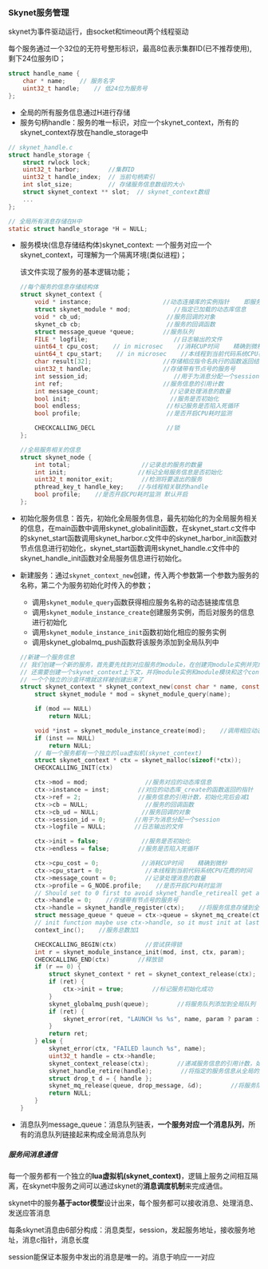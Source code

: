 ### Skynet服务管理

skynet为事件驱动运行，由socket和timeout两个线程驱动



每个服务通过一个32位的无符号整形标识，最高8位表示集群ID(已不推荐使用), 剩下24位服务ID；

```c
struct handle_name {
  	char * name;	// 服务名字
    uint32_t handle;	// 低24位为服务号
};
```

- 全局的所有服务信息通过H进行存储
- 服务句柄handle：服务的唯一标识，对应一个skynet_context，所有的skynet_context存放在handle_storage中

```c
// skynet_handle.c
struct handle_storage {
	struct rwlock lock;
    uint32_t harbor;		//集群ID
    uint32_t handle_index;	// 当前句柄索引
    int slot_size;			// 存储服务信息数组的大小
    struct skynet_context ** slot;	// skynet_context数组
    ...
};

// 全局所有消息存储在H中
static struct handle_storage *H = NULL;
```

- 服务模块(信息存储结构体)skynet_context: 一个服务对应一个skynet_context，可理解为一个隔离环境(类似进程)；

  该文件实现了服务的基本逻辑功能；

  ```c
  //每个服务的信息存储结构体
  struct skynet_context {
      void * instance;                    //动态连接库的实例指针    即服务的实例指针
      struct skynet_module * mod;            //指定已加载的动态库信息
      void * cb_ud;                        //服务回调的对象
      skynet_cb cb;                        //服务的回调函数
      struct message_queue *queue;        //服务队列
      FILE * logfile;                        //日志输出的文件
      uint64_t cpu_cost;    // in microsec    //消耗CUP时间    精确到微秒
      uint64_t cpu_start;    // in microsec    //本线程到当前代码系统CPU花费的时间
      char result[32];                    //存储相应指令名执行的函数返回结果
      uint32_t handle;                    //存储带有节点号的服务号
      int session_id;                        //用于为消息分配一个session
      int ref;                            //服务信息的引用计数
      int message_count;                    //记录处理消息的数量
      bool init;                            //服务是否初始化
      bool endless;                        //标记服务是否陷入死循环
      bool profile;                        //是否开启CPU耗时监测
  
      CHECKCALLING_DECL                    //锁
  };
  
  //全局服务相关的信息
  struct skynet_node {
      int total;                    //记录总的服务的数量
      int init;                    //标记全局服务信息是否初始化
      uint32_t monitor_exit;        //检测将要退出的服务
      pthread_key_t handle_key;    //与线程相关联的handle
      bool profile;    //是否开启CPU耗时监测 默认开启
  };
  ```

- 初始化服务信息：首先，初始化全局服务信息，最先初始化的为全局服务相关的信息，在main函数中调用skynet_globalinit函数，在skynet_start.c文件中的skynet_start函数调用skynet_harbor.c文件中的skynet_harbor_init函数对节点信息进行初始化，skynet_start函数调用skynet_handle.c文件中的skynet_handle_init函数对全局服务信息进行初始化。

- 新建服务：通过`skynet_context_new`创建，传入两个参数第一个参数为服务的名称，第二个为服务初始化时传入的参数；

  - 调用`skynet_module_query`函数获得相应服务名称的动态链接库信息
  - 调用`skynet_module_instance_create`创建服务实例，而后对服务的信息进行初始化
  - 调用`skynet_module_instance_init`函数初始化相应的服务实例
  - 调用skynet_globalmq_push函数将该服务添加到全局队列中

  ```c
  //新建一个服务信息
  // 我们创建一个新的服务，首先要先找到对应服务的module，在创建完module实例并完成初始化以后，
  // 还需要创建一个skynet_context上下文，并将module实例和module模块和这个context关联起来，最后放置于skynet_context list中，
  // 一个个独立的沙盒环境就这样被创建出来了
  struct skynet_context * skynet_context_new(const char * name, const char *param) {
      struct skynet_module * mod = skynet_module_query(name);        //获得指定文件名的动态连接库信息
  
      if (mod == NULL)
          return NULL;
  
      void *inst = skynet_module_instance_create(mod);    //调用相应动态库的库文件名_create的API函数
      if (inst == NULL)
          return NULL;
      // 每一个服务都有一个独立的lua虚拟机(skynet_context)
      struct skynet_context * ctx = skynet_malloc(sizeof(*ctx));
      CHECKCALLING_INIT(ctx)
  
      ctx->mod = mod;                //服务对应的动态库信息
      ctx->instance = inst;        //对应的动态库_create的函数返回的指针
      ctx->ref = 2;                //服务信息的引用计数，初始化完后会减1
      ctx->cb = NULL;                //服务的回调函数
      ctx->cb_ud = NULL;            //服务回调的对象
      ctx->session_id = 0;        //用于为消息分配一个session
      ctx->logfile = NULL;        //日志输出的文件
  
      ctx->init = false;            //服务是否初始化
      ctx->endless = false;        //服务是否陷入死循环
  
      ctx->cpu_cost = 0;            //消耗CUP时间    精确到微秒
      ctx->cpu_start = 0;            //本线程到当前代码系统CPU花费的时间
      ctx->message_count = 0;        //记录处理消息的数量
      ctx->profile = G_NODE.profile;    //是否开启CPU耗时监测
      // Should set to 0 first to avoid skynet_handle_retireall get an uninitialized handle
      ctx->handle = 0;    //存储带有节点号的服务号
      ctx->handle = skynet_handle_register(ctx);    //将服务信息存储到全局服务信息中，并产生一个定位服务的编号
      struct message_queue * queue = ctx->queue = skynet_mq_create(ctx->handle);        //创建服务队列
      // init function maybe use ctx->handle, so it must init at last
      context_inc();    //服务总数加1
  
      CHECKCALLING_BEGIN(ctx)        //尝试获得锁
      int r = skynet_module_instance_init(mod, inst, ctx, param);        //调用相应动态库的库文件名_init的API函数
      CHECKCALLING_END(ctx)        //释放锁
      if (r == 0) {
          struct skynet_context * ret = skynet_context_release(ctx);    //服务信息的引用计数减1
          if (ret) {
              ctx->init = true;        //标记服务初始化成功
          }
          skynet_globalmq_push(queue);        //将服务队列添加到全局队列
          if (ret) {
              skynet_error(ret, "LAUNCH %s %s", name, param ? param : "");
          }
          return ret;
      } else {
          skynet_error(ctx, "FAILED launch %s", name);
          uint32_t handle = ctx->handle;
          skynet_context_release(ctx);        //递减服务信息的引用计数，如果计数为0则释放
          skynet_handle_retire(handle);        //将指定的服务信息从全局的服务信息数字中剔除掉
          struct drop_t d = { handle };
          skynet_mq_release(queue, drop_message, &d);        //将服务队列释放
          return NULL;
      }
  }
  ```

- 消息队列message_queue：消息队列链表，**一个服务对应一个消息队列**，所有的消息队列链接起来构成全局消息队列



##### 服务间消息通信

每一个服务都有一个独立的**lua虚拟机(skynet_context)**，逻辑上服务之间相互隔离，在skynet中服务之间可以通过skynet的**消息调度机制**来完成通信。

skynet中的服务**基于actor模型**设计出来，每个服务都可以接收消息、处理消息、发送应答消息

每条skynet消息由6部分构成：消息类型，session，发起服务地址，接收服务地址，消息c指针，消息长度

session能保证本服务中发出的消息是唯一的。消息于响应一一对应